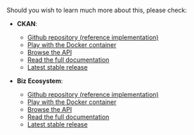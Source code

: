 Should you wish to learn much more about this, please check: 

   - **CKAN**:
      - [Github repository (reference implementation)](https://github.com/Fiware/context.Ckan)
      - [Play with the Docker container](https://hub.docker.com/r/fiware/ckan/)
      - [Browse the API](http://docs.ckan.apiary.io/)
      - [Read the full documentation](http://docs.ckan.org/en/latest/)
      - [Latest stable release](https://github.com/Fiware/context.Ckan/releases/latest)

   - **Biz Ecosystem**:
      - [Github repository (reference implementation)](https://github.com/FIWARE-TMForum/Business-API-Ecosystem)
      - [Play with the Docker container](https://hub.docker.com/r/fiware/business-api-ecosystem/)
      - [Browse the API](http://docs.fiwaretmfbizecosystem.apiary.io/#)
      - [Read the full documentation](http://business-api-ecosystem.readthedocs.io/en/latest/)
      - [Latest stable release](https://github.com/FIWARE-TMForum/Business-API-Ecosystem/releases/latest)
